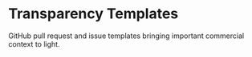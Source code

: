# Transparency Templates

GitHub pull request and issue templates bringing important commercial context to light.
